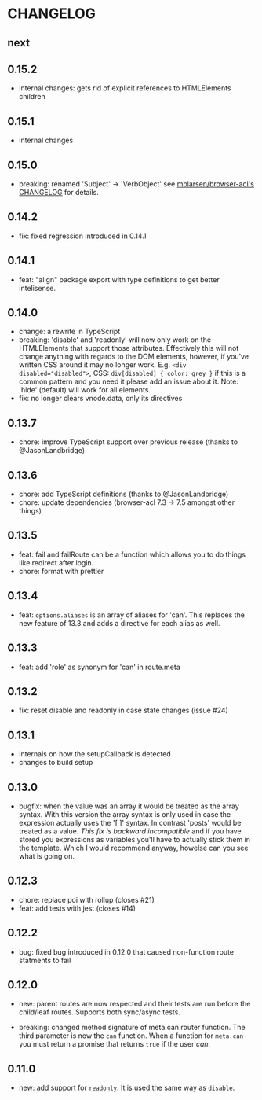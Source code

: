 # CHANGELOG

## next

## 0.15.2

- internal changes: gets rid of explicit references to HTMLElements children

## 0.15.1

- internal changes

## 0.15.0

- breaking: renamed 'Subject' → 'VerbObject' see [mblarsen/browser-acl's
  CHANGELOG](mblarsen/browser-acl) for details.

## 0.14.2

- fix: fixed regression introduced in 0.14.1

## 0.14.1

- feat: "align" package export with type definitions to get better intelisense.

## 0.14.0

- change: a rewrite in TypeScript
- breaking: 'disable' and 'readonly' will now only work on the HTMLElements
  that support those attributes. Effectively this will not change anything
  with regards to the DOM elements, however, if you've written CSS around it
  may no longer work.
  E.g. `<div disabled="disabled">`, CSS: `div[disabled] { color: grey }` if
  this is a common pattern and you need it please add an issue about it.
  Note: 'hide' (default) will work for all elements.
- fix: no longer clears vnode.data, only its directives

## 0.13.7

- chore: improve TypeScript support over previous release (thanks to @JasonLandbridge)

## 0.13.6

- chore: add TypeScript definitions (thanks to @JasonLandbridge)
- chore: update dependencies (browser-acl 7.3 -> 7.5 amongst other things)

## 0.13.5

- feat: fail and failRoute can be a function which allows you to do things like
  redirect after login.
- chore: format with prettier

## 0.13.4

- feat: `options.aliases` is an array of aliases for 'can'. This replaces the
  new feature of 13.3 and adds a directive for each alias as well.

## 0.13.3

- feat: add 'role' as synonym for 'can' in route.meta

## 0.13.2

- fix: reset disable and readonly in case state changes (issue #24)

## 0.13.1

- internals on how the setupCallback is detected
- changes to build setup

## 0.13.0

- bugfix: when the value was an array it would be treated as the array syntax.
  With this version the array syntax is only used in case the expression
  actually uses the '[ ]' syntax. In contrast 'posts' would be treated as a
  value. _This fix is backward incompatible_ and if you have stored you
  expressions as variables you'll have to actually stick them in the template.
  Which I would recommend anyway, howelse can you see what is going on.

## 0.12.3

- chore: replace poi with rollup (closes #21)
- feat: add tests with jest (closes #14)

## 0.12.2

- bug: fixed bug introduced in 0.12.0 that caused non-function route statments to fail

## 0.12.0

- new: parent routes are now respected and their tests are run before the
  child/leaf routes. Supports both sync/async tests.

- breaking: changed method signature of meta.can router function. The third parameter is now the `can` function.
  When a function for `meta.can` you must return a promise that returns `true`
  if the user _can_.

## 0.11.0

- new: add support for
  [`readonly`](https://developer.mozilla.org/en-US/docs/Web/HTML/Element/Input#readonly).
  It is used the same way as `disable`.
